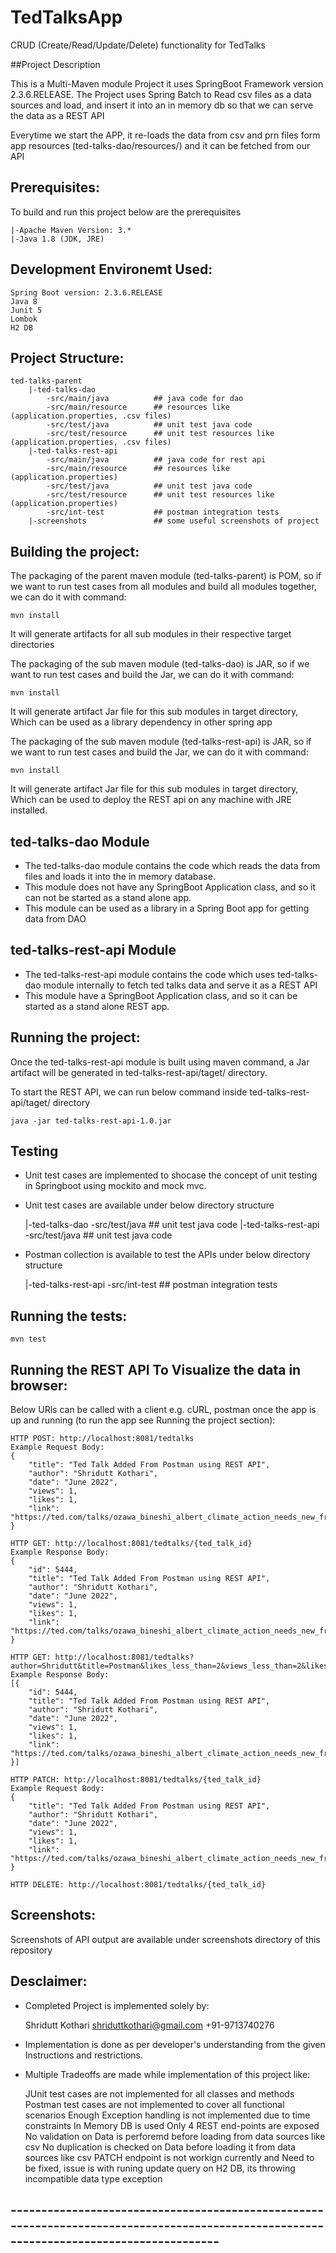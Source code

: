 # TedTalksApp
CRUD (Create/Read/Update/Delete) functionality for TedTalks

##Project Description

This is a Multi-Maven module Project it uses SpringBoot Framework version 2.3.6.RELEASE.
The Project uses Spring Batch to Read csv files as a data sources and load,  and insert it into an in memory db so that we can serve the data as a REST API

Everytime we start the APP, it re-loads the data from csv and prn files form app resources (ted-talks-dao/resources/) and it can be fetched from our API


## Prerequisites: 
To build and run this project below are the prerequisites
	
	|-Apache Maven Version: 3.*
	|-Java 1.8 (JDK, JRE)
	
## Development Environemt Used:

	Spring Boot version: 2.3.6.RELEASE	
	Java 8
	Junit 5
	Lombok
	H2 DB
	
## Project Structure:
	ted-talks-parent
		|-ted-talks-dao
			-src/main/java 			## java code for dao
			-src/main/resource		## resources like (application.properties, .csv files)
			-src/test/java			## unit test java code 
			-src/test/resource		## unit test resources like (application.properties, .csv files)
		|-ted-talks-rest-api 
			-src/main/java 			## java code for rest api
			-src/main/resource		## resources like (application.properties)
			-src/test/java			## unit test java code 
			-src/test/resource		## unit test resources like (application.properties)
			-src/int-test			## postman integration tests
		|-screenshots				## some useful screenshots of project
			
## Building the project:

The packaging of the parent maven module (ted-talks-parent) is POM, so if we want to run test cases from all modules and build all modules together, we can do it with command:
	
	mvn install
It will generate artifacts for all sub modules in their respective target directories

The packaging of the sub maven module (ted-talks-dao) is JAR, so if we want to run test cases and build the Jar, we can do it with command:
	
	mvn install
It will generate artifact Jar file for this sub modules in target directory, Which can be used as a library dependency in other spring app	
	
The packaging of the sub maven module (ted-talks-rest-api) is JAR, so if we want to run test cases and build the Jar, we can do it with command:
	
	mvn install
It will generate artifact Jar file for this sub modules in target directory, Which can be used to deploy the REST api on any machine with JRE installed.	
 
## ted-talks-dao Module

- The ted-talks-dao module contains the code which reads the data from files and loads it into the in memory database.
- This module does not have any SpringBoot Application class, and so it can not be started as a stand alone app.
- This module can be used as a library in a Spring Boot app for getting data from DAO

## ted-talks-rest-api Module

- The ted-talks-rest-api module contains the code which uses ted-talks-dao module internally to fetch ted talks data and serve it as a REST API
- This module have a SpringBoot Application class, and so it can be started as a stand alone REST app.


## Running the project:
Once the ted-talks-rest-api module is built using maven command, a Jar artifact will be generated in ted-talks-rest-api/taget/ directory.

To start the REST API, we can run below command inside ted-talks-rest-api/taget/ directory
	
	java -jar ted-talks-rest-api-1.0.jar

## Testing

- Unit test cases are implemented to shocase the concept of unit testing in Springboot using mockito and mock mvc.
- Unit test cases are available under below directory structure 

	|-ted-talks-dao
			-src/test/java			## unit test java code 
	|-ted-talks-rest-api 
			-src/test/java			## unit test java code 
	
- Postman collection is available to test the APIs under below directory structure 

	|-ted-talks-rest-api 
			-src/int-test			## postman integration tests

## Running the tests:

	mvn test
	
## Running the REST API To Visualize the data in browser:

Below URls can be called with a client e.g. cURL, postman once the app is up and running (to run the app see Running the project section):

	HTTP POST: http://localhost:8081/tedtalks
	Example Request Body:
	{
		"title": "Ted Talk Added From Postman using REST API",
		"author": "Shridutt Kothari",
		"date": "June 2022",
		"views": 1,
		"likes": 1,
		"link": "https://ted.com/talks/ozawa_bineshi_albert_climate_action_needs_new_frontline_leadership"
    }
	
	HTTP GET: http://localhost:8081/tedtalks/{ted_talk_id}
	Example Response Body:
	{
		"id": 5444,
		"title": "Ted Talk Added From Postman using REST API",
		"author": "Shridutt Kothari",
		"date": "June 2022",
		"views": 1,
		"likes": 1,
		"link": "https://ted.com/talks/ozawa_bineshi_albert_climate_action_needs_new_frontline_leadership"
    }
	
	HTTP GET: http://localhost:8081/tedtalks?author=Shridutt&title=Postman&likes_less_than=2&views_less_than=2&likes_more_than=0&views_more_than=0
	Example Response Body:
	[{
		"id": 5444,
		"title": "Ted Talk Added From Postman using REST API",
		"author": "Shridutt Kothari",
		"date": "June 2022",
		"views": 1,
		"likes": 1,
		"link": "https://ted.com/talks/ozawa_bineshi_albert_climate_action_needs_new_frontline_leadership"
    }]
	
	HTTP PATCH: http://localhost:8081/tedtalks/{ted_talk_id}
	Example Request Body:
	{
		"title": "Ted Talk Added From Postman using REST API",
		"author": "Shridutt Kothari",
		"date": "June 2022",
		"views": 1,
		"likes": 1,
		"link": "https://ted.com/talks/ozawa_bineshi_albert_climate_action_needs_new_frontline_leadership"
    }
	
	HTTP DELETE: http://localhost:8081/tedtalks/{ted_talk_id}
	
	
## Screenshots:

Screenshots of API output are available under screenshots directory of this repository
	
## Desclaimer:

- Completed Project is implemented solely by:

	Shridutt Kothari 
	shriduttkothari@gmail.com
	+91-9713740276

- Implementation is done as per developer's understanding from the given Instructions and restrictions.
- Multiple Tradeoffs are made while implementation of this project like:
	
	JUnit test cases are not implemented for all classes and methods
	Postman test cases are not implemented to cover all functional scenarios
	Enough Exception handling is not implemented due to time constraints
	In Memory DB is used
	Only 4 REST end-points are exposed
	No validation on Data is perforemd before loading from data sources like csv
	No duplication is checked on Data before loading it from data sources like csv
	PATCH endpoint is not workign currently and Need to be fixed, issue is with runing update query on H2 DB, its throwing incompatible data type exception
## ----------------------------------------------------------------------------------------------------------------------------------------

